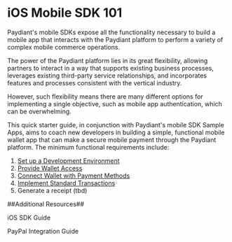 # iOS Mobile SDK 101 #

Paydiant's mobile SDKs expose all the functionality necessary to build a mobile app that interacts with the Paydiant platform to perform a variety of complex mobile commerce operations.

The power of the Paydiant platform lies in its great flexibility, allowing partners to interact in a way that supports existing business processes, leverages existing third-party service relationships, and incorporates features and processes consistent with the vertical industry.

However, such flexibility means there are many different options for implementing a single objective, such as mobile app authentication, which can be overwhelming.

This quick starter guide, in conjunction with Paydiant's mobile SDK Sample Apps, aims to coach new developers in building a simple, functional mobile wallet app that can make a secure mobile payment through the Paydiant platform. The minimum functional requirements include:

1. [Set up a Development Environment](/ios_sdk_101/iOS_SetupDevEnv.md) 
1. [Provide Wallet Access](/ios_sdk_101/iOS_AccessWallet.md)
1. [Connect Wallet with Payment Methods](/ios_sdk_101/iOS_AddTenders.md)
1. [Implement Standard Transactions](/ios_sdk_101/iOS_MakePayment.md)
1. Generate a receipt (tbd)

##Additional Resources##

iOS SDK Guide

PayPal Integration Guide


